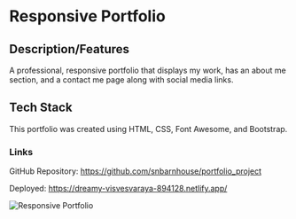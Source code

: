 # Responsive Portfolio

## Description/Features

A professional, responsive portfolio that displays my work, has an about me section, and a contact me page along with social media links.

## Tech Stack

This portfolio was created using HTML, CSS, Font Awesome, and Bootstrap.

### Links


GitHub Repository: https://github.com/snbarnhouse/portfolio_project

Deployed: https://dreamy-visvesvaraya-894128.netlify.app/

![Responsive Portfolio](https://user-images.githubusercontent.com/77131387/209989748-277e051c-c818-46f1-8261-d8da7e38440a.png)